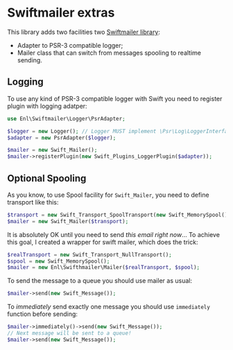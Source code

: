 # Swiftmailer extras

This library adds two facilities two [Swiftmailer library](http://swiftmailer.org):

* Adapter to PSR-3 compatible logger;
* Mailer class that can switch from messages spooling to realtime sending.

## Logging ##

To use any kind of PSR-3 compatible logger with Swift you need to register plugin with logging adatper:

```php
use Enl\Swiftmailer\Logger\PsrAdapter;

$logger = new Logger(); // Logger MUST implement \Psr\Log\LoggerInterface
$adapter = new PsrAdapter($logger);

$mailer = new Swift_Mailer();
$mailer->registerPlugin(new Swift_Plugins_LoggerPlugin($adapter));
```


## Optional Spooling ##

As you know, to use Spool facility for `Swift_Mailer`, you need to define transport like this:

```php
$transport = new Swift_Transport_SpoolTransport(new Swift_MemorySpool());
$mailer = new Swift_Mailer($transport);
```

It is absolutely OK until you need to send _this email right now_... To achieve this goal, I created a wrapper for swift mailer, which does the trick:

```php
$realTransport = new Swift_Transport_NullTransport();
$spool = new Swift_MemorySpool();
$mailer = new Enl\Swifthmailer\Mailer($realTransport, $spool);
```

To send the message to a queue you should use mailer as usual:

```php
$mailer->send(new Swift_Message());
```

To _immediately_ send exactly one message you should use `immediately` function before sending:

```php
$mailer->immediately()->send(new Swift_Message());
// Next message will be sent to a queue!
$mailer->send(new Swift_Message());
```



